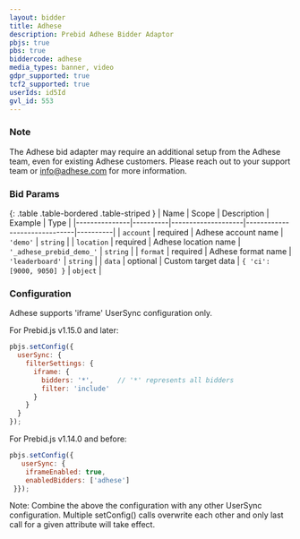 ```yaml
---
layout: bidder
title: Adhese 
description: Prebid Adhese Bidder Adaptor
pbjs: true
pbs: true
biddercode: adhese
media_types: banner, video 
gdpr_supported: true
tcf2_supported: true
userIds: id5Id
gvl_id: 553
---
```


### Note
The Adhese bid adapter may require an additional setup from the Adhese team, even for existing Adhese customers. Please reach out to your support team or info@adhese.com for more information.
 
### Bid Params

{: .table .table-bordered .table-striped }
| Name          | Scope    | Description        | Example                      | Type     |
|---------------|----------|--------------------|------------------------------|----------|
| `account`     | required | Adhese account name   | `'demo'`                  | `string` |
| `location`    | required | Adhese location name  | `'_adhese_prebid_demo_'`  | `string` |
| `format`      | required | Adhese format name    | `'leaderboard'`           | `string` |
| `data`        | optional | Custom target data    | `{ 'ci': [9000, 9050] }`  | `object` |

### Configuration

Adhese supports 'iframe' UserSync configuration only. 

For Prebid.js v1.15.0 and later:

```javascript
pbjs.setConfig({
  userSync: {
    filterSettings: {
      iframe: {
        bidders: '*',      // '*' represents all bidders
        filter: 'include'
      }
    }
  }
});
```

For Prebid.js v1.14.0 and before:

```javascript
pbjs.setConfig({
   userSync: {
    iframeEnabled: true,
    enabledBidders: ['adhese']
 }});
```

Note: Combine the above the configuration with any other UserSync configuration. Multiple setConfig() calls overwrite each other and only last call for a given attribute will take effect.

<!-- workaround bug where code blocks at end of a file are incorrectly formatted-->

